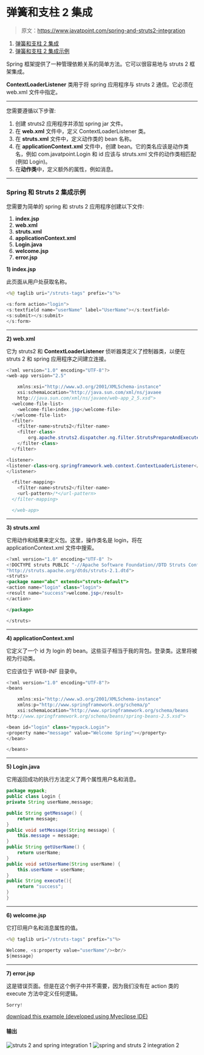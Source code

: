 # 弹簧和支柱 2 集成

> 原文：<https://www.javatpoint.com/spring-and-struts2-integration>

1.  [弹簧和支柱 2 集成](#)
2.  [弹簧和支柱 2 集成示例](#ex)

Spring 框架提供了一种管理依赖关系的简单方法。它可以很容易地与 struts 2 框架集成。

**ContextLoaderListener** 类用于将 spring 应用程序与 struts 2 通信。它必须在 web.xml 文件中指定。

* * *

您需要遵循以下步骤:

1.  创建 struts2 应用程序并添加 spring jar 文件。
2.  在 **web.xml** 文件中，定义 ContextLoaderListener 类。
3.  在 **struts.xml** 文件中，定义动作类的 bean 名称。
4.  在 **applicationContext.xml** 文件中，创建 bean。它的类名应该是动作类名，例如 com.javatpoint.Login 和 id 应该与 struts.xml 文件的动作类相匹配(例如 Login)。
5.  在**动作类**中，定义额外的属性，例如消息。

* * *

### Spring 和 Struts 2 集成示例

您需要为简单的 spring 和 struts 2 应用程序创建以下文件:

1.  **index.jsp**
2.  **web.xml**
3.  **struts.xml**
4.  **applicationContext.xml**
5.  **Login.java**
6.  **welcome.jsp**
7.  **error.jsp**

**1) index.jsp**

此页面从用户处获取名称。

```java
<%@ taglib uri="/struts-tags" prefix="s"%>

<s:form action="login">
<s:textfield name="userName" label="UserName"></s:textfield>
<s:submit></s:submit>
</s:form>

```

* * *

**2) web.xml**

它为 struts2 和 **ContextLoaderListener** 侦听器类定义了控制器类，以便在 struts 2 和 spring 应用程序之间建立连接。

```java
<?xml version="1.0" encoding="UTF-8"?>
<web-app version="2.5" 

	xmlns:xsi="http://www.w3.org/2001/XMLSchema-instance" 
	xsi:schemaLocation="http://java.sun.com/xml/ns/javaee 
	http://java.sun.com/xml/ns/javaee/web-app_2_5.xsd">
  <welcome-file-list>
    <welcome-file>index.jsp</welcome-file>
  </welcome-file-list>
  <filter>
  	<filter-name>struts2</filter-name>
  	<filter-class>
  		org.apache.struts2.dispatcher.ng.filter.StrutsPrepareAndExecuteFilter
  	</filter-class>
  </filter>

<listener> 
<listener-class>org.springframework.web.context.ContextLoaderListener</listener-class> 
</listener> 

  <filter-mapping>
  	<filter-name>struts2</filter-name>
  	<url-pattern>/*</url-pattern>
  </filter-mapping>

  </web-app>

```

* * *

**3) struts.xml**

它用动作和结果来定义包。这里，操作类名是 login，将在 applicationContext.xml 文件中搜索。

```java
<?xml version="1.0" encoding="UTF-8" ?>
<!DOCTYPE struts PUBLIC "-//Apache Software Foundation//DTD Struts Configuration 2.1//EN" 
"http://struts.apache.org/dtds/struts-2.1.dtd">
<struts>
<package name="abc" extends="struts-default">
<action name="login" class="login">
<result name="success">welcome.jsp</result>
</action>

</package>

</struts>    

```

* * *

**4) applicationContext.xml**

它定义了一个 id 为 login 的 bean。这些豆子相当于我的背包。登录类。这里将被视为行动类。

它应该位于 WEB-INF 目录中。

```java
<?xml version="1.0" encoding="UTF-8"?>
<beans

	xmlns:xsi="http://www.w3.org/2001/XMLSchema-instance"
	xmlns:p="http://www.springframework.org/schema/p"
	xsi:schemaLocation="http://www.springframework.org/schema/beans 
http://www.springframework.org/schema/beans/spring-beans-2.5.xsd">

<bean id="login" class="mypack.Login">
<property name="message" value="Welcome Spring"></property>
</bean>

</beans>

```

* * *

**5) Login.java**

它用返回成功的执行方法定义了两个属性用户名和消息。

```java
package mypack;
public class Login {
private String userName,message;

public String getMessage() {
	return message;
}
public void setMessage(String message) {
	this.message = message;
}
public String getUserName() {
	return userName;
}
public void setUserName(String userName) {
	this.userName = userName;
}
public String execute(){
	return "success";
}
}

```

* * *

**6) welcome.jsp**

它打印用户名和消息属性的值。

```java
<%@ taglib uri="/struts-tags" prefix="s"%>

Welcome, <s:property value="userName"/><br/>
${message} 

```

* * *

**7) error.jsp**

这是错误页面。但是在这个例子中并不需要，因为我们没有在 action 类的 execute 方法中定义任何逻辑。

```java
Sorry! 

```

[download this example (developed using Myeclipse IDE)](https://static.javatpoint.com/src/sp/strutsInteg.zip)

#### 输出

![struts 2 and spring integration 1](../img/0dc03d7a224a8290d9e443a5aa0042e7.png)
![spring and struts 2 integration 2](../img/8817cbf39000d214a8f11df17af9087e.png)